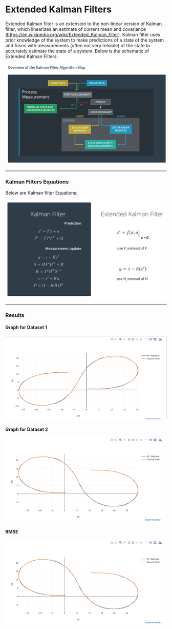 # Extended Kalman Filters

[//]: # (Image References) 
[image1]: ./images/KalmanFilter_Algorithm.png
[image2]: ./images/KalmanFilter_Equations.png
[image3]: ./images/Test1_Graph.png
[image4]: ./images/Test2_Graph.png
[image5]: ./images/Results.png

Extended Kalman filter is an extension to the non-linear version of Kalman filter, which linearizes an estimate of current mean and covariance (https://en.wikipedia.org/wiki/Extended_Kalman_filter).
Kalman filter uses prior knowledge of the system to make predictions of a state of the system and fuses with measurements (often not very reliable) of the state to accurately estimate the state of a
system. Below is the schematic of Extended Kalman Filters:

![alt text][image1]

---

### Kalman Filters Equations

Below are Kalman filter Equations:

![alt text][image2]


---

### Results

#### Graph for Dataset 1

![alt text][image3]

#### Graph for Dataset 2

![alt text][image4]

#### RMSE

![alt text][image4]
